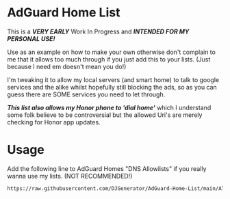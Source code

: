 # AdGuard Home List
This is a ***VERY EARLY*** Work In Progress and ***INTENDED FOR MY PERSONAL USE!***

Use as an example on how to make your own otherwise don't complain to me that it allows too much through if you just add this to your lists. (Just because I need em doesn't mean you do!)

I'm tweaking it to allow my local servers (and smart home) to talk to google services and the alike whilst hopefully still blocking the ads, so as you can guess there are SOME services you need to let through.

***This list also allows my Honor phone to 'dial home'***
which I understand some folk believe to be controversial but the allowed Uri's are merely checking for Honor app updates.

# Usage
Add the following line to AdGuard Homes "DNS Allowlists" if you really wanna use my lists. (NOT RECOMMENDED!)

```sh
https://raw.githubusercontent.com/DJGenerator/AdGuard-Home-List/main/Allowlist/AdGuard-Home-List.Allow.txt
```
